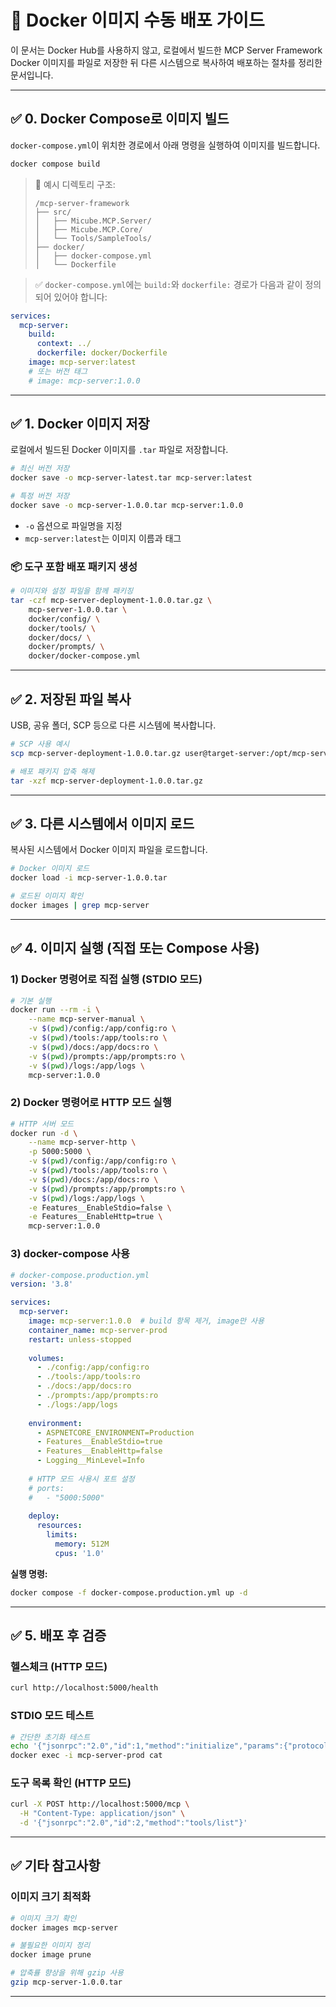 # 🐳 Docker 이미지 수동 배포 가이드

이 문서는 Docker Hub를 사용하지 않고, 로컬에서 빌드한 MCP Server Framework Docker 이미지를 파일로 저장한 뒤 다른 시스템으로 복사하여 배포하는 절차를 정리한 문서입니다.

---

## ✅ 0. Docker Compose로 이미지 빌드

`docker-compose.yml`이 위치한 경로에서 아래 명령을 실행하여 이미지를 빌드합니다.

```bash
docker compose build
```

> 📁 예시 디렉토리 구조:
> 
> ```
> /mcp-server-framework
> ├── src/
> │   ├── Micube.MCP.Server/
> │   ├── Micube.MCP.Core/
> │   └── Tools/SampleTools/
> ├── docker/
> │   ├── docker-compose.yml
> │   └── Dockerfile
> ```

> ✅ `docker-compose.yml`에는 `build:`와 `dockerfile:` 경로가 다음과 같이 정의되어 있어야 합니다:

```yaml
services:
  mcp-server:
    build:
      context: ../
      dockerfile: docker/Dockerfile
    image: mcp-server:latest
    # 또는 버전 태그
    # image: mcp-server:1.0.0
```

---

## ✅ 1. Docker 이미지 저장

로컬에서 빌드된 Docker 이미지를 `.tar` 파일로 저장합니다.

```bash
# 최신 버전 저장
docker save -o mcp-server-latest.tar mcp-server:latest

# 특정 버전 저장
docker save -o mcp-server-1.0.0.tar mcp-server:1.0.0
```

* `-o` 옵션으로 파일명을 지정
* `mcp-server:latest`는 이미지 이름과 태그

### 📦 도구 포함 배포 패키지 생성

```bash
# 이미지와 설정 파일을 함께 패키징
tar -czf mcp-server-deployment-1.0.0.tar.gz \
    mcp-server-1.0.0.tar \
    docker/config/ \
    docker/tools/ \
    docker/docs/ \
    docker/prompts/ \
    docker/docker-compose.yml
```

---

## ✅ 2. 저장된 파일 복사

USB, 공유 폴더, SCP 등으로 다른 시스템에 복사합니다.

```bash
# SCP 사용 예시
scp mcp-server-deployment-1.0.0.tar.gz user@target-server:/opt/mcp-server/

# 배포 패키지 압축 해제
tar -xzf mcp-server-deployment-1.0.0.tar.gz
```

---

## ✅ 3. 다른 시스템에서 이미지 로드

복사된 시스템에서 Docker 이미지 파일을 로드합니다.

```bash
# Docker 이미지 로드
docker load -i mcp-server-1.0.0.tar

# 로드된 이미지 확인
docker images | grep mcp-server
```

---

## ✅ 4. 이미지 실행 (직접 또는 Compose 사용)

### 1) Docker 명령어로 직접 실행 (STDIO 모드)

```bash
# 기본 실행
docker run --rm -i \
    --name mcp-server-manual \
    -v $(pwd)/config:/app/config:ro \
    -v $(pwd)/tools:/app/tools:ro \
    -v $(pwd)/docs:/app/docs:ro \
    -v $(pwd)/prompts:/app/prompts:ro \
    -v $(pwd)/logs:/app/logs \
    mcp-server:1.0.0
```

### 2) Docker 명령어로 HTTP 모드 실행

```bash
# HTTP 서버 모드
docker run -d \
    --name mcp-server-http \
    -p 5000:5000 \
    -v $(pwd)/config:/app/config:ro \
    -v $(pwd)/tools:/app/tools:ro \
    -v $(pwd)/docs:/app/docs:ro \
    -v $(pwd)/prompts:/app/prompts:ro \
    -v $(pwd)/logs:/app/logs \
    -e Features__EnableStdio=false \
    -e Features__EnableHttp=true \
    mcp-server:1.0.0
```

### 3) docker-compose 사용

```yaml
# docker-compose.production.yml
version: '3.8'

services:
  mcp-server:
    image: mcp-server:1.0.0  # build 항목 제거, image만 사용
    container_name: mcp-server-prod
    restart: unless-stopped
    
    volumes:
      - ./config:/app/config:ro
      - ./tools:/app/tools:ro
      - ./docs:/app/docs:ro
      - ./prompts:/app/prompts:ro
      - ./logs:/app/logs
    
    environment:
      - ASPNETCORE_ENVIRONMENT=Production
      - Features__EnableStdio=true
      - Features__EnableHttp=false
      - Logging__MinLevel=Info
    
    # HTTP 모드 사용시 포트 설정
    # ports:
    #   - "5000:5000"
    
    deploy:
      resources:
        limits:
          memory: 512M
          cpus: '1.0'
```

**실행 명령:**
```bash
docker compose -f docker-compose.production.yml up -d
```

---

## ✅ 5. 배포 후 검증

### 헬스체크 (HTTP 모드)
```bash
curl http://localhost:5000/health
```

### STDIO 모드 테스트
```bash
# 간단한 초기화 테스트
echo '{"jsonrpc":"2.0","id":1,"method":"initialize","params":{"protocolVersion":"2025-06-18","clientInfo":{"name":"TestClient","version":"1.0"},"capabilities":{}}}' | \
docker exec -i mcp-server-prod cat
```

### 도구 목록 확인 (HTTP 모드)
```bash
curl -X POST http://localhost:5000/mcp \
  -H "Content-Type: application/json" \
  -d '{"jsonrpc":"2.0","id":2,"method":"tools/list"}'
```

---

## ✅ 기타 참고사항

### 이미지 크기 최적화
```bash
# 이미지 크기 확인
docker images mcp-server

# 불필요한 이미지 정리
docker image prune

# 압축률 향상을 위해 gzip 사용
gzip mcp-server-1.0.0.tar
```

---
